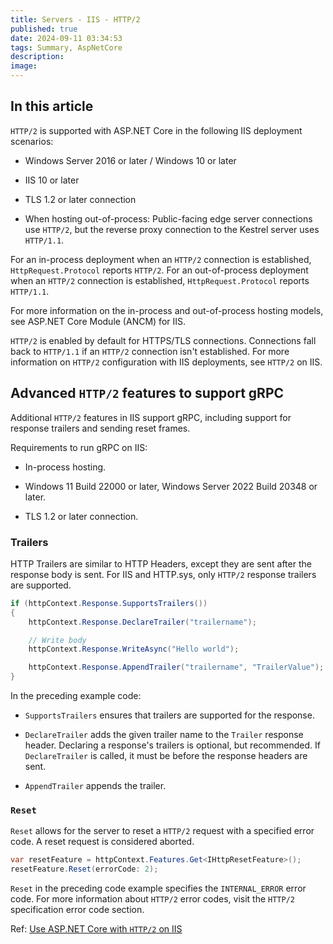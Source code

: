 ```yaml
---
title: Servers - IIS - HTTP/2
published: true
date: 2024-09-11 03:34:53
tags: Summary, AspNetCore
description:
image:
---
```


## In this article

 ```HTTP/2``` is supported with ASP.NET Core in the following IIS deployment scenarios:

- Windows Server 2016 or later / Windows 10 or later

- IIS 10 or later

- TLS 1.2 or later connection

- When hosting out-of-process: Public-facing edge server connections use ```HTTP/2```, but the reverse proxy connection to the Kestrel server uses ```HTTP/1.1```.

For an in-process deployment when an ```HTTP/2``` connection is established, ```HttpRequest.Protocol``` reports ```HTTP/2```. For an out-of-process deployment when an ```HTTP/2``` connection is established, ```HttpRequest.Protocol``` reports ```HTTP/1.1```.

For more information on the in-process and out-of-process hosting models, see ASP.NET Core Module (ANCM) for IIS.

 ```HTTP/2``` is enabled by default for HTTPS/TLS connections. Connections fall back to ```HTTP/1.1``` if an ```HTTP/2``` connection isn't established. For more information on ```HTTP/2``` configuration with IIS deployments, see ```HTTP/2``` on IIS.

## Advanced ```HTTP/2``` features to support gRPC

Additional ```HTTP/2``` features in IIS support gRPC, including support for response trailers and sending reset frames.

Requirements to run gRPC on IIS:

- In-process hosting.

- Windows 11 Build 22000 or later, Windows Server 2022 Build 20348 or later.

- TLS 1.2 or later connection.

### Trailers

HTTP Trailers are similar to HTTP Headers, except they are sent after the response body is sent. For IIS and HTTP.sys, only ```HTTP/2``` response trailers are supported.

```csharp
if (httpContext.Response.SupportsTrailers())
{
    httpContext.Response.DeclareTrailer("trailername");	

    // Write body
    httpContext.Response.WriteAsync("Hello world");

    httpContext.Response.AppendTrailer("trailername", "TrailerValue");
}
```

In the preceding example code:

- ```SupportsTrailers``` ensures that trailers are supported for the response.

- ```DeclareTrailer``` adds the given trailer name to the ```Trailer``` response header. Declaring a response's trailers is optional, but recommended. If ```DeclareTrailer``` is called, it must be before the response headers are sent.

- ```AppendTrailer``` appends the trailer.

### ```Reset```

 ```Reset``` allows for the server to reset a ```HTTP/2``` request with a specified error code. A reset request is considered aborted.

```csharp
var resetFeature = httpContext.Features.Get<IHttpResetFeature>();
resetFeature.Reset(errorCode: 2);
```

 ```Reset``` in the preceding code example specifies the ```INTERNAL_ERROR``` error code. For more information about ```HTTP/2``` error codes, visit the ```HTTP/2``` specification error code section.

Ref: [Use ASP.NET Core with ```HTTP/2``` on IIS](https://learn.microsoft.com/en-us/aspnet/core/host-and-deploy/iis/protocols?view=aspnetcore-8.0)